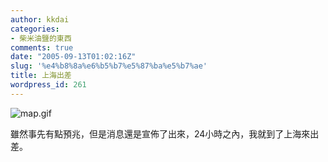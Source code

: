 ```yaml
---
author: kkdai
categories:
- 柴米油鹽的東西
comments: true
date: "2005-09-13T01:02:16Z"
slug: '%e4%b8%8a%e6%b5%b7%e5%87%ba%e5%b7%ae'
title: 上海出差
wordpress_id: 261
---
```


![map.gif](http://www.evanlin.com/blog/archives/20050913/map.gif)

雖然事先有點預兆，但是消息還是宣佈了出來，24小時之內，我就到了上海來出差。
